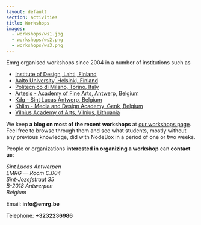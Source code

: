 ```yaml
---
layout: default
section: activities
title: Workshops
images:
  - workshops/ws1.jpg
  - workshops/ws2.png
  - workshops/ws3.png
---
```

Emrg organised workshops since 2004 in a number of institutions such as 

* [Institute of Design, Lahti, Finland](http://www.lamk.fi/english/design/)
* [Aalto University, Helsinki, Finland](http://www.aalto.fi/en/)
* [Politecnico di Milano, Torino, Italy](http://www.english.polimi.it/)
* [Artesis - Academy of Fine Arts, Antwerp, Belgium](http://www.artesis.be/academie/)
* [Kdg - Sint Lucas Antwerp, Belgium](http://www.sintlucasantwerpen.be/)
* [Khlim - Media and Design Academy, Genk, Belgium](http://www.mad-fac.be/)
* [Vilnius Academy of Arts, Vilnius, Lithuania](http://www.vda.lt)

We keep **a blog on most of the recent workshops** at [our workshops page](http://workshops.nodebox.net/). Feel free to browse through them and see what students, mostly without any previous knowledge, did with NodeBox in a period of one or two weeks.

People or organizations **interested in organizing a workshop** can **contact us**:  

<address>
  Sint Lucas Antwerpen <br>
  EMRG — Room C.004<br>
  Sint-Jozefstraat 35<br>
  B-2018 Antwerpen<br>
  Belgium
</address>

<p>Email: <strong>info@emrg.be</strong></p>
<p>Telephone: <strong>+3232236986</strong></p>